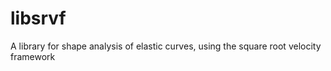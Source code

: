 libsrvf
=======

A library for shape analysis of elastic curves, using the square root velocity framework